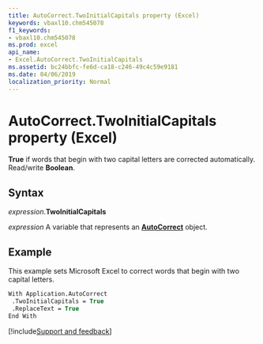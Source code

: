 ```yaml
---
title: AutoCorrect.TwoInitialCapitals property (Excel)
keywords: vbaxl10.chm545078
f1_keywords:
- vbaxl10.chm545078
ms.prod: excel
api_name:
- Excel.AutoCorrect.TwoInitialCapitals
ms.assetid: bc24bbfc-fe6d-ca18-c246-49c4c59e9181
ms.date: 04/06/2019
localization_priority: Normal
---
```



# AutoCorrect.TwoInitialCapitals property (Excel)

**True** if words that begin with two capital letters are corrected automatically. Read/write **Boolean**.


## Syntax

_expression_.**TwoInitialCapitals**

_expression_ A variable that represents an **[AutoCorrect](Excel.AutoCorrect(object).md)** object.


## Example

This example sets Microsoft Excel to correct words that begin with two capital letters.

```vb
With Application.AutoCorrect 
 .TwoInitialCapitals = True 
 .ReplaceText = True 
End With
```




[!include[Support and feedback](~/includes/feedback-boilerplate.md)]